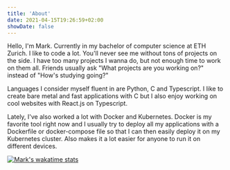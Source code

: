 ```yaml
---
title: 'About'
date: 2021-04-15T19:26:59+02:00
showDate: false
---
```


Hello, I'm Mark. Currently in my bachelor of computer science at ETH Zurich. I like to code a lot.
You'll never see me without tons of projects on the side. I have too many projects I wanna do, but not
enough time to work on them all. Friends usually ask "What projects are you working on?" instead of
"How's studying going?"

Languages I consider myself fluent in are Python, C and Typescript. I like to create bare metal and fast applications
with C but I also enjoy working on cool websites with React.js on Typescript.

Lately, I've also worked a lot with Docker and Kubernetes. Docker is my favorite tool right now and
I usually try to deploy all my applications with a Dockerfile or docker-compose file so that I can
then easily deploy it on my Kubernetes cluster. Also makes it a lot easier for anyone to run it on different
devices.

[![Mark's wakatime stats](https://github-readme-stats.vercel.app/api/wakatime?username=markbeep&theme=nord&langs_count=10)](https://github.com/anuraghazra/github-readme-stats)
